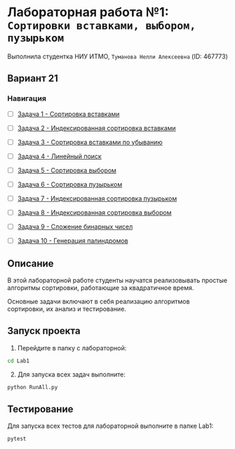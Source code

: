 # Лабораторная работа №1: `Сортировки вставками, выбором, пузырьком`
Выполнила студентка НИУ ИТМО, `Туманова Нелли Алексеевна` (ID: 467773)

## Вариант 21
### Навигация

- [ ] [Задача 1 - Сортировка вставками](Task1/README.md)
- [ ] [Задача 2 - Индексированная сортировка вставками](Task2/README.md)
- [ ] [Задача 3 - Сортировка вставками по убыванию](Task3/README.md)
- [ ] [Задача 4 - Линейный поиск](Task4/README.md)
- [ ] [Задача 5 - Сортировка выбором](Task5/README.md)
- [ ] [Задача 6 - Сортировка пузырьком](Task6/README.md)
- [ ] [Задача 7 - Индексированная сортировка пузырьком](Task7/README.md)
- [ ] [Задача 8 - Индексированная сортировка выбором](Task8/README.md)
- [ ] [Задача 9 - Сложение бинарных чисел](Task9/README.md)
- [ ] [Задача 10 - Генерация палиндромов](Task10/README.md)


## Описание
В этой лабораторной работе студенты научатся реализовывать простые алгоритмы сортировки, 
работающие за квадратичное время. 

Основные задачи включают в себя реализацию алгоритмов 
сортировки, их анализ и тестирование.

## Запуск проекта
1. Перейдите в папку с лабораторной:
```bash
cd Lab1
```

2. Для запуска всех задач выполните:
```bash
python RunAll.py
```


## Тестирование
Для запуска всех тестов для лабораторной выполните в папке Lab1:
```bash
pytest 
```
